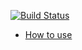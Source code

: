 [![Build Status](https://travis-ci.com/Bloom9900/CA2_3SEM.svg?branch=main)](https://travis-ci.com/Bloom9900/CA2_3SEM)

 - [How to use](https://docs.google.com/document/d/1K6s6Tt65bzB8bCSE_NUE8alJrLRNTKCwax3GEm4OjOE/edit?usp=sharing)
